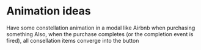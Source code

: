 # Animation ideas

Have some constellation animation in a modal like Airbnb when purchasing something
Also, when the purchase completes (or the completion event is fired), all consellation items converge into the button
